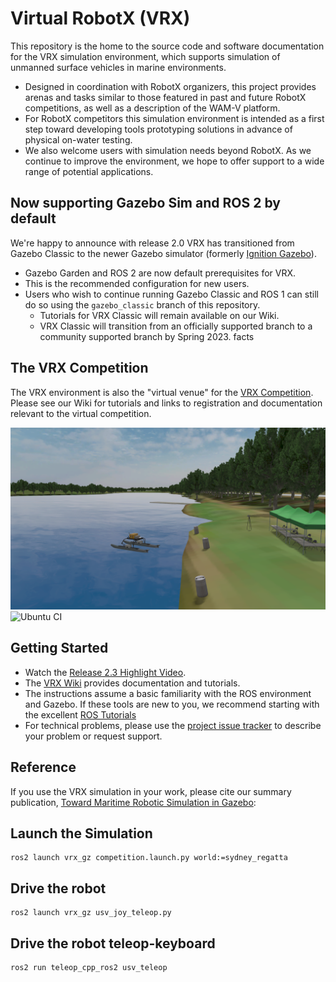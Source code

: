 # Virtual RobotX (VRX)
This repository is the home to the source code and software documentation for the VRX simulation environment, which supports simulation of unmanned surface vehicles in marine environments.
* Designed in coordination with RobotX organizers, this project provides arenas and tasks similar to those featured in past and future RobotX competitions, as well as a description of the WAM-V platform.
* For RobotX competitors this simulation environment is intended as a first step toward developing tools prototyping solutions in advance of physical on-water testing.
* We also welcome users with simulation needs beyond RobotX. As we continue to improve the environment, we hope to offer support to a wide range of potential applications.

## Now supporting Gazebo Sim and ROS 2 by default
We're happy to announce with release 2.0 VRX has transitioned from Gazebo Classic to the newer Gazebo simulator (formerly [Ignition Gazebo](https://www.openrobotics.org/blog/2022/4/6/a-new-era-for-gazebo)). 
* Gazebo Garden and ROS 2 are now default prerequisites for VRX.
* This is the recommended configuration for new users.
* Users who wish to continue running Gazebo Classic and ROS 1 can still do so using the `gazebo_classic` branch of this repository. 
  * Tutorials for VRX Classic will remain available on our Wiki.
  * VRX Classic will transition from an officially supported branch to a community supported branch by Spring 2023.
facts
## The VRX Competition
The VRX environment is also the "virtual venue" for the [VRX Competition](https://github.com/osrf/vrx/wiki). Please see our Wiki for tutorials and links to registration and documentation relevant to the virtual competition. 

![VRX](images/sydney_regatta_gzsim.png)
![Ubuntu CI](https://github.com/osrf/vrx/workflows/Ubuntu%20CI/badge.svg)

## Getting Started

 * Watch the [Release 2.3 Highlight Video](https://vimeo.com/851696025).
 * The [VRX Wiki](https://github.com/osrf/vrx/wiki) provides documentation and tutorials.
 * The instructions assume a basic familiarity with the ROS environment and Gazebo.  If these tools are new to you, we recommend starting with the excellent [ROS Tutorials](http://wiki.ros.org/ROS/Tutorials)
 * For technical problems, please use the [project issue tracker](https://github.com/osrf/vrx/issues) to describe your problem or request support. 

## Reference

If you use the VRX simulation in your work, please cite our summary publication, [Toward Maritime Robotic Simulation in Gazebo](https://wiki.nps.edu/display/BB/Publications?preview=/1173263776/1173263778/PID6131719.pdf): 

## Launch the Simulation

```shell
ros2 launch vrx_gz competition.launch.py world:=sydney_regatta

```

## Drive the robot

```shell
ros2 launch vrx_gz usv_joy_teleop.py
```

## Drive the robot teleop-keyboard

```shell
ros2 run teleop_cpp_ros2 usv_teleop
```
